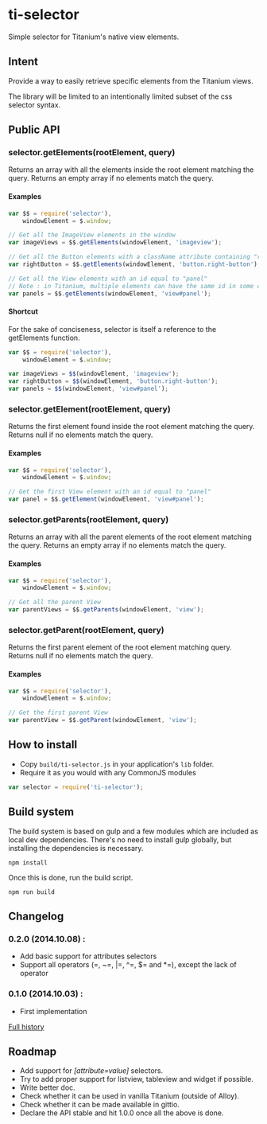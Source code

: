 # ti-selector

Simple selector for Titanium's native view elements.

## Intent

Provide a way to easily retrieve specific elements from the Titanium views.

The library will be limited to an intentionally limited subset of the css selector syntax.

## Public API

### selector.getElements(rootElement, query)

Returns an array with all the elements inside the root element matching the query.
Returns an empty array if no elements match the query.

#### Examples

```js
var $$ = require('selector'),
    windowElement = $.window;

// Get all the ImageView elements in the window
var imageViews = $$.getElements(windowElement, 'imageview');

// Get all the Button elements with a className attribute containing "right-button"
var rightButton = $$.getElements(windowElement, 'button.right-button');

// Get all the View elements with an id equal to "panel"
// Note : in Titanium, multiple elements can have the same id in some circumstances
var panels = $$.getElements(windowElement, 'view#panel');
```

#### Shortcut

For the sake of conciseness, selector is itself a reference to the getElements function.

```js
var $$ = require('selector'),
    windowElement = $.window;

var imageViews = $$(windowElement, 'imageview');
var rightButton = $$(windowElement, 'button.right-button');
var panels = $$(windowElement, 'view#panel');
```

### selector.getElement(rootElement, query)

Returns the first element found inside the root element matching the query.
Returns null if no elements match the query.

#### Examples

```js
var $$ = require('selector'),
    windowElement = $.window;

// Get the first View element with an id equal to "panel"
var panel = $$.getElement(windowElement, 'view#panel');
```

### selector.getParents(rootElement, query)

Returns an array with all the parent elements of the root element matching the query.
Returns an empty array if no elements match the query.

#### Examples

```js
var $$ = require('selector'),
    windowElement = $.window;

// Get all the parent View
var parentViews = $$.getParents(windowElement, 'view');
```

### selector.getParent(rootElement, query)

Returns the first parent element of the root element matching query.
Returns null if no elements match the query.

#### Examples

```js
var $$ = require('selector'),
    windowElement = $.window;

// Get the first parent View
var parentView = $$.getParent(windowElement, 'view');
```

## How to install

 * Copy ```build/ti-selector.js``` in your application's ```lib``` folder.
 * Require it as you would with any CommonJS modules

```js
var selector = require('ti-selector');
```

## Build system

The build system is based on gulp and a few modules which are included as local dev dependencies.
There's no need to install gulp globally, but installing the dependencies is necessary.

```npm install```

Once this is done, run the build script.

```npm run build```

## Changelog

### 0.2.0 (2014.10.08) :

 * Add basic support for attributes selectors
 * Support all operators (=, ~=, |=, ^=, $= and *=), except the lack of operator

### 0.1.0 (2014.10.03) :

 * First implementation

[Full history](https://github.com/kchapelier/ti-selector/blob/master/CHANGELOG.md)

## Roadmap

 * Add support for *[attribute=value]* selectors.
 * Try to add proper support for listview, tableview and widget if possible.
 * Write better doc.
 * Check whether it can be used in vanilla Titanium (outside of Alloy).
 * Check whether it can be made available in gittio.
 * Declare the API stable and hit 1.0.0 once all the above is done.
